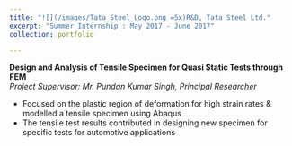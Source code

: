 ```yaml
---
title: "![](/images/Tata_Steel_Logo.png =5x)R&D, Tata Steel Ltd."
excerpt: "Summer Internship : May 2017 - June 2017"
collection: portfolio

---
```

**Design and Analysis of Tensile Specimen for Quasi Static Tests through FEM**  
*Project Supervisor: Mr. Pundan Kumar Singh, Principal Researcher*
*	Focused on the plastic region of deformation for high strain rates & modelled a tensile specimen using Abaqus 
*	The tensile test results contributed in designing new specimen for specific tests for automotive applications


